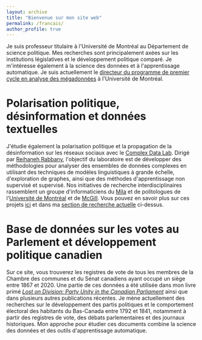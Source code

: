 ```yaml
---
layout: archive
title: "Bienvenue sur mon site web"
permalink: /francais/
author_profile: true
---
```


Je suis professeur titulaire à l'Université de Montréal au Département de science politique. Mes recherches sont principalement axées sur les institutions législatives et le développement politique comparé. Je m'intéresse également à la science des données et à l'apprentissage automatique. Je suis actuellement le [directeur du programme de premier cycle en analyse des mégadonnées](https://admission.umontreal.ca/programmes/microprogramme-de-1er-cycle-en-analyse-des-megadonnees-en-sciences-humaines-et-sociales/) à l'Université de Montréal.

Polarisation politique, désinformation et données textuelles
======
J'étudie également la polarisation politique et la propagation de la désinformation sur les réseaux sociaux avec le [Complex Data Lab](https://complexdatalabmcgill.github.io). Dirigé par [Reihaneh Rabbany](http://www.reirab.com), l'objectif du laboratoire est de développer des méthodologies pour analyser des ensembles de données complexes en utilisant des techniques de modèles linguistiques à grande échelle, d'exploration de graphes, ainsi que des méthodes d'apprentissage non supervisé et supervisé. Nos initiatives de recherche interdisciplinaires rassemblent un groupe d'informaticiens du [Mila](https://mila.quebec/fr/) et de politologues de l'[Université de Montréal](https://pol.umontreal.ca/accueil/) et de [McGill](https://www.mcgill.ca/politicalscience/). Vous pouvez en savoir plus sur ces projets [ici](https://politicalpolarization.github.io) et dans ma [section de recherche actuelle](https://jf-godbout.github.io/publications/) ci-dessus.

Base de données sur les votes au Parlement et développement politique canadien
======
Sur ce site, vous trouverez les registres de vote de tous les membres de la Chambre des communes et du Sénat canadiens ayant occupé un siège entre 1867 et 2020. Une partie de ces données a été utilisée dans mon livre primé [*Lost on Division: Party Unity in the Canadian Parliament*](https://utorontopress.com/9781487524753/lost-on-division/) ainsi que dans plusieurs autres publications récentes. Je mène actuellement des recherches sur le développement des partis politiques et le comportement électoral des habitants du Bas-Canada entre 1792 et 1841, notamment à partir des registres de vote, des débats parlementaires et des journaux historiques. Mon approche pour étudier ces documents combine la science des données et des outils d'apprentissage automatique.
